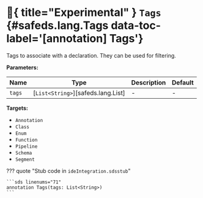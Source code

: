 # :test_tube:{ title="Experimental" } <code class="doc-symbol doc-symbol-annotation"></code> `Tags` {#safeds.lang.Tags data-toc-label='[annotation] Tags'}

Tags to associate with a declaration. They can be used for filtering.

**Parameters:**

| Name | Type | Description | Default |
|------|------|-------------|---------|
| `tags` | [`List<String>`][safeds.lang.List] | - | - |

**Targets:**

- `Annotation`
- `Class`
- `Enum`
- `Function`
- `Pipeline`
- `Schema`
- `Segment`

??? quote "Stub code in `ideIntegration.sdsstub`"

    ```sds linenums="71"
    annotation Tags(tags: List<String>)
    ```
